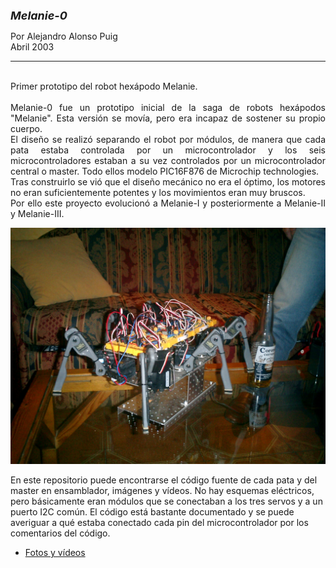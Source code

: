 
<html>

<head>
<meta http-equiv="Content-Language" content="es">
<meta name="GENERATOR" content="Microsoft FrontPage 4.0">
<meta name="ProgId" content="FrontPage.Editor.Document">
</head>

<font size="4"><b><i>Melanie-0&nbsp;</i></b></font>
      <p>Por Alejandro Alonso Puig<br>
      Abril 2003<br>
 
<hr>
<p align="justify"><br>
Primer prototipo del robot hexápodo Melanie.<br><br>
Melanie-0 fue un prototipo inicial de la saga de robots hexápodos "Melanie". Esta versión se movía, pero era incapaz de sostener su propio cuerpo.<br>
 El diseño se realizó separando el robot por módulos, de manera que cada pata estaba controlada por un microcontrolador y los seis microcontroladores estaban a su vez controlados por un microcontrolador central o master. Todo ellos modelo PIC16F876 de Microchip technologies.<br>
 Tras construirlo se vió que el diseño mecánico no era el óptimo, los motores no eran suficientemente potentes y los movimientos eran muy bruscos.<br>
 Por ello este proyecto evolucionó a Melanie-I y posteriormente a Melanie-II y Melanie-III.

 <p align="center"><img border="0" src="Media\CIMG0032.JPG" width="600" ></p>

En este repositorio puede encontrarse el código fuente de cada pata y del master en ensamblador, imágenes y vídeos. No hay esquemas eléctricos, pero básicamente eran módulos que se conectaban a los tres servos y a un puerto I2C común. El código está bastante documentado y se puede averiguar a qué estaba conectado cada pin del microcontrolador por los comentarios del código.<br>

<ul>
  <li><p align="justify"><a href="Media">Fotos y vídeos</a></li>
</ul>


</body>

</html>
